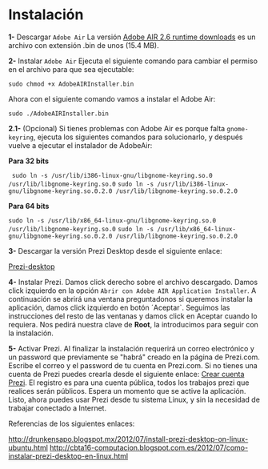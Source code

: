 Instalación
===========

**1-** 
Descargar `Adobe Air` 
La versión [Adobe AIR 2.6 runtime downloads](http://airdownload.adobe.com/air/lin/download/2.6/AdobeAIRInstaller.bin) es un archivo con extensión .bin de unos (15.4 MB).


**2-** 
Instalar `Adobe Air` 
Ejecuta el siguiente comando para cambiar el permiso en el archivo para que sea ejecutable:

```sudo chmod +x AdobeAIRInstaller.bin```

Ahora con el siguiente comando vamos a instalar el Adobe Air:

```sudo ./AdobeAIRInstaller.bin```

**2.1-** 
(Opcional) Si tienes problemas con Adobe Air es porque falta `gnome-keyring`, ejecuta los siguientes comandos para solucionarlo, y después vuelve a ejecutar el instalador de AdobeAir:

**Para 32 bits**

``` sudo ln -s /usr/lib/i386-linux-gnu/libgnome-keyring.so.0 /usr/lib/libgnome-keyring.so.0```
```sudo ln -s /usr/lib/i386-linux-gnu/libgnome-keyring.so.0.2.0 /usr/lib/libgnome-keyring.so.0.2.0```

**Para 64 bits**

```sudo ln -s /usr/lib/x86_64-linux-gnu/libgnome-keyring.so.0 /usr/lib/libgnome-keyring.so.0```
```sudo ln -s /usr/lib/x86_64-linux-gnu/libgnome-keyring.so.0.2.0 /usr/lib/libgnome-keyring.so.0.2.0```

**3-**
Descargar la versión Prezi Desktop desde el siguiente enlace:

[Prezi-desktop](http://www.mediafire.com/?2e4v9hw3hv3qgz9)

**4-**
Instalar Prezi. 
Damos click derecho sobre el archivo descargado. Damos click izquierdo en la opción `Abrir con Adobe AIR Application Installer`. A continuación se abrirá una ventana preguntadonos si queremos instalar la aplicación, damos click izquierdo en botón ´Aceptar`. Seguimos las instrucciones del resto de las ventanas y damos click en Aceptar cuando lo requiera. Nos pedirá nuestra clave de **Root**, la introducimos para seguir con la instalación.


**5-**
Activar Prezi. 
Al finalizar la instalación requerirá un correo electrónico y un password que previamente se "habrá" creado en la página de Prezi.com. Escribe el correo y el password de tu cuenta en Prezi.com. Si no tienes una cuenta de Prezi puedes crearla desde el siguiente enlace: 
[Crear cuenta Prezi](https://prezi.com/profile/registration/?license_type=PUBLI). 
El registro es para una cuenta pública, todos los trabajos prezi que realices serán públicos.
Espera un momento que se active la aplicación. Listo, ahora puedes usar Prezi desde tu sistema Linux, y sin la necesidad de trabajar conectado a Internet.



Referencias de los siguientes enlaces:

http://drunkensapo.blogspot.mx/2012/07/install-prezi-desktop-on-linux-ubuntu.html
http://cbta16-computacion.blogspot.com.es/2012/07/como-instalar-prezi-desktop-en-linux.html


